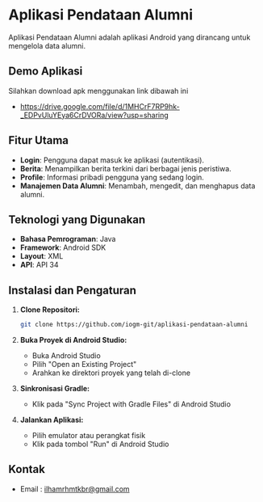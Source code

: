 # Aplikasi Pendataan Alumni

Aplikasi Pendataan Alumni adalah aplikasi Android yang dirancang untuk mengelola data alumni.

## Demo Aplikasi
Silahkan download apk menggunakan link dibawah ini 
  - https://drive.google.com/file/d/1MHCrF7RP9hk-_EDPvUluYEya6CrDVORa/view?usp=sharing

## Fitur Utama

- **Login**: Pengguna dapat masuk ke aplikasi (autentikasi).
- **Berita**: Menampilkan berita terkini dari berbagai jenis peristiwa.
- **Profile**: Informasi pribadi pengguna yang sedang login.
- **Manajemen Data Alumni**: Menambah, mengedit, dan menghapus data alumni.

## Teknologi yang Digunakan

- **Bahasa Pemrograman**: Java
- **Framework**: Android SDK
- **Layout**: XML
- **API**: API 34

## Instalasi dan Pengaturan

1. **Clone Repositori:**

   ```bash
   git clone https://github.com/iogm-git/aplikasi-pendataan-alumni
   ```
2. **Buka Proyek di Android Studio:**
   - Buka Android Studio
   - Pilih "Open an Existing Project"
   - Arahkan ke direktori proyek yang telah di-clone

3. **Sinkronisasi Gradle:**
   - Klik pada "Sync Project with Gradle Files" di Android Studio

4. **Jalankan Aplikasi:**
   - Pilih emulator atau perangkat fisik
   - Klik pada tombol "Run" di Android Studio

## Kontak
- Email : ilhamrhmtkbr@gmail.com
